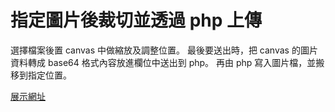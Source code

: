 # 指定圖片後裁切並透過 php 上傳

選擇檔案後置 canvas 中做縮放及調整位置。
最後要送出時，把 canvas 的圖片資料轉成 base64 格式內容放進欄位中送出到 php。
再由 php 寫入圖片檔，並搬移到指定位置。

[展示網址](https://idben.github.io/image-crop-php-01/)
